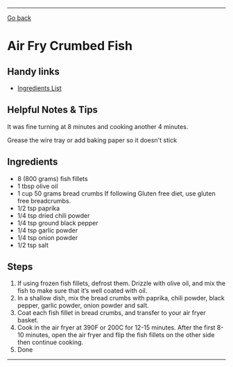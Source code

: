 ---
[Go back](/cook_book/)

# Air Fry Crumbed Fish

## Handy links

- [Ingredients List](https://littlesunnykitchen.com/air-fryer-fish/)

## Helpful Notes & Tips

It was fine turning at 8 minutes and cooking another 4 minutes. 

Grease the wire tray or add baking paper so it doesn't stick

## Ingredients

- 8 (800 grams) fish fillets
- 1 tbsp olive oil
- 1 cup 50 grams bread crumbs If following Gluten free diet, use gluten free breadcrumbs.
- 1/2 tsp paprika
- 1/4 tsp dried chili powder
- 1/4 tsp ground black pepper
- 1/4 tsp garlic powder
- 1/4 tsp onion powder
- 1/2 tsp salt

## Steps

1. If using frozen fish fillets, defrost them. Drizzle with olive oil, and mix the fish to make sure that it’s well coated with oil.
2. In a shallow dish, mix the bread crumbs with paprika, chili powder, black pepper, garlic powder, onion powder and salt.
3. Coat each fish fillet in bread crumbs, and transfer to your air fryer basket.
4. Cook in the air fryer at 390F or 200C for 12-15 minutes. After the first 8-10 minutes, open the air fryer and flip the fish fillets on the other side then continue cooking.
5. Done

* * *
